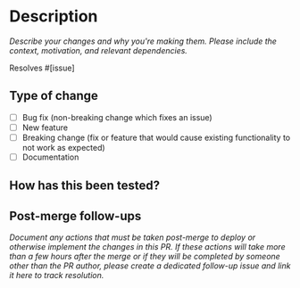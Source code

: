# Description
_Describe your changes and why you're making them. Please include the context, motivation, and relevant dependencies._

Resolves #[issue]

## Type of change

- [ ] Bug fix (non-breaking change which fixes an issue)
- [ ] New feature
- [ ] Breaking change (fix or feature that would cause existing functionality to not work as expected)
- [ ] Documentation

## How has this been tested?

## Post-merge follow-ups
_Document any actions that must be taken post-merge to deploy or otherwise implement the changes in this PR. If these actions will take more than a few hours after the merge or if they will be completed by someone other than the PR author, please create a dedicated follow-up issue and link it here to track resolution._
